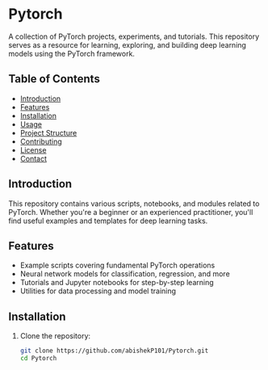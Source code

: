 # Pytorch

A collection of PyTorch projects, experiments, and tutorials. This repository serves as a resource for learning, exploring, and building deep learning models using the PyTorch framework.

## Table of Contents

- [Introduction](#introduction)
- [Features](#features)
- [Installation](#installation)
- [Usage](#usage)
- [Project Structure](#project-structure)
- [Contributing](#contributing)
- [License](#license)
- [Contact](#contact)

## Introduction

This repository contains various scripts, notebooks, and modules related to PyTorch. Whether you're a beginner or an experienced practitioner, you'll find useful examples and templates for deep learning tasks.

## Features

- Example scripts covering fundamental PyTorch operations
- Neural network models for classification, regression, and more
- Tutorials and Jupyter notebooks for step-by-step learning
- Utilities for data processing and model training

## Installation

1. Clone the repository:
   ```bash
   git clone https://github.com/abishekP101/Pytorch.git
   cd Pytorch
